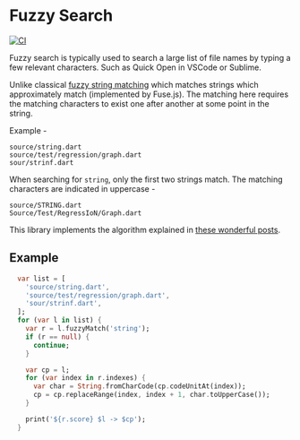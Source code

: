# Fuzzy Search

[![CI](https://img.shields.io/github/workflow/status/vhanda/fuzzy_search/Dart%20CI)](https://github.com/vHanda/fuzzy_search/actions?query=Dart%20CI)


Fuzzy search is typically used to search a large list of file names by typing
a few relevant characters. Such as Quick Open in VSCode or Sublime.

Unlike classical [fuzzy string matching](https://en.wikipedia.org/wiki/Approximate_string_matching) which
matches strings which approximately match (implemented by Fuse.js). The matching here requires the
matching characters to exist one after another at some point in the string.

Example -

```
source/string.dart
source/test/regression/graph.dart
sour/strinf.dart
```

When searching for `string`, only the first two strings match. The matching characters are indicated in uppercase -

```
source/STRING.dart
Source/Test/RegressIoN/Graph.dart
```

This library implements the algorithm explained in [these wonderful posts](https://www.objc.io/blog/2020/08/18/fuzzy-search/).

## Example

```dart
  var list = [
    'source/string.dart',
    'source/test/regression/graph.dart',
    'sour/strinf.dart',
  ];
  for (var l in list) {
    var r = l.fuzzyMatch('string');
    if (r == null) {
      continue;
    }

    var cp = l;
    for (var index in r.indexes) {
      var char = String.fromCharCode(cp.codeUnitAt(index));
      cp = cp.replaceRange(index, index + 1, char.toUpperCase());
    }

    print('${r.score} $l -> $cp');
  }
```
